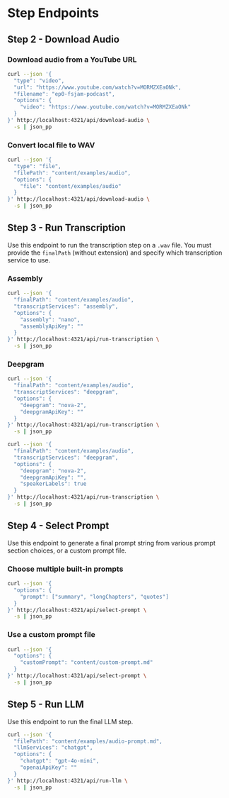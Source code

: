 # Step Endpoints

## Step 2 - Download Audio

### Download audio from a YouTube URL

```bash
curl --json '{
  "type": "video",
  "url": "https://www.youtube.com/watch?v=MORMZXEaONk",
  "filename": "ep0-fsjam-podcast",
  "options": {
    "video": "https://www.youtube.com/watch?v=MORMZXEaONk"
  }
}' http://localhost:4321/api/download-audio \
  -s | json_pp
```

### Convert local file to WAV

```bash
curl --json '{
  "type": "file",
  "filePath": "content/examples/audio",
  "options": {
    "file": "content/examples/audio"
  }
}' http://localhost:4321/api/download-audio \
  -s | json_pp
```

## Step 3 - Run Transcription

Use this endpoint to run the transcription step on a `.wav` file. You must provide the `finalPath` (without extension) and specify which transcription service to use.

### Assembly

```bash
curl --json '{
  "finalPath": "content/examples/audio",
  "transcriptServices": "assembly",
  "options": {
    "assembly": "nano",
    "assemblyApiKey": ""
  }
}' http://localhost:4321/api/run-transcription \
  -s | json_pp
```

### Deepgram

```bash
curl --json '{
  "finalPath": "content/examples/audio",
  "transcriptServices": "deepgram",
  "options": {
    "deepgram": "nova-2",
    "deepgramApiKey": ""
  }
}' http://localhost:4321/api/run-transcription \
  -s | json_pp
```

```bash
curl --json '{
  "finalPath": "content/examples/audio",
  "transcriptServices": "deepgram",
  "options": {
    "deepgram": "nova-2",
    "deepgramApiKey": "",
    "speakerLabels": true
  }
}' http://localhost:4321/api/run-transcription \
  -s | json_pp
```

## Step 4 - Select Prompt

Use this endpoint to generate a final prompt string from various prompt section choices, or a custom prompt file.

### Choose multiple built-in prompts

```bash
curl --json '{
  "options": {
    "prompt": ["summary", "longChapters", "quotes"]
  }
}' http://localhost:4321/api/select-prompt \
  -s | json_pp
```

### Use a custom prompt file

```bash
curl --json '{
  "options": {
    "customPrompt": "content/custom-prompt.md"
  }
}' http://localhost:4321/api/select-prompt \
  -s | json_pp
```

## Step 5 - Run LLM

Use this endpoint to run the final LLM step.

```bash
curl --json '{
  "filePath": "content/examples/audio-prompt.md",
  "llmServices": "chatgpt",
  "options": {
    "chatgpt": "gpt-4o-mini",
    "openaiApiKey": ""
  }
}' http://localhost:4321/api/run-llm \
  -s | json_pp
```